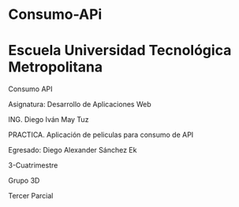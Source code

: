 # Consumo-APi
# Escuela Universidad Tecnológica Metropolitana

Consumo API

Asignatura: Desarrollo de Aplicaciones Web

ING. Diego Iván May Tuz

PRACTICA. Aplicación de peliculas para consumo de API

Egresado: Diego Alexander Sánchez Ek

3-Cuatrimestre

Grupo 3D

Tercer Parcial
